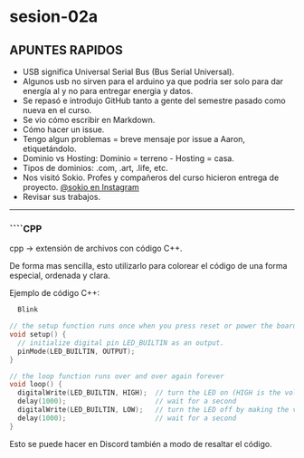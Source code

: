 # sesion-02a

## APUNTES RAPIDOS

- USB significa Universal Serial Bus (Bus Serial Universal).
- Algunos usb no sirven para el arduino ya que podria ser solo para dar energía al y no para entregar energia y datos.
- Se repasó e introdujo GitHub tanto a gente del semestre pasado como nueva en el curso.
- Se vio cómo escribir en Markdown.
- Cómo hacer un issue.
- Tengo algun problemas = breve mensaje por issue a Aaron, etiquetándolo.
- Dominio vs Hosting: Dominio = terreno - Hosting = casa.
- Tipos de dominios: .com, .art, .life, etc.
- Nos visitó Sokio. Profes y compañeros del curso hicieron entrega de proyecto. [@sokio en Instagram](https://www.instagram.com/sokio/?hl=es)
- Revisar sus trabajos.

-----------------------------------

### ````CPP
cpp → extensión de archivos con código C++.

De forma mas sencilla, esto utilizarlo para colorear el código de una forma especial, ordenada y clara. 

Ejemplo de código C++:
```CPP
  Blink

// the setup function runs once when you press reset or power the board
void setup() {
  // initialize digital pin LED_BUILTIN as an output.
  pinMode(LED_BUILTIN, OUTPUT);
}

// the loop function runs over and over again forever
void loop() {
  digitalWrite(LED_BUILTIN, HIGH);  // turn the LED on (HIGH is the voltage level)
  delay(1000);                      // wait for a second
  digitalWrite(LED_BUILTIN, LOW);   // turn the LED off by making the voltage LOW
  delay(1000);                      // wait for a second
}
```

Esto se puede hacer en Discord también a modo de resaltar el código.

